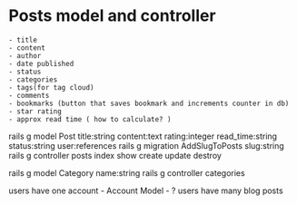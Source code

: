 # Posts model and controller
	- title
	- content
	- author
	- date published
	- status
	- categories
	- tags(for tag cloud)
	- comments
	- bookmarks (button that saves bookmark and increments counter in db)
	- star rating
	- approx read time ( how to calculate? )

rails g model Post title:string content:text rating:integer read_time:string status:string user:references
rails g migration AddSlugToPosts slug:string
rails g controller posts index show create update destroy


rails g model Category name:string
rails g controller categories 

users have one account
	- Account Model
		- ?
users have many blog posts